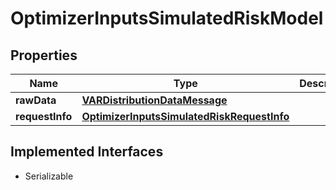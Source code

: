 

# OptimizerInputsSimulatedRiskModel


## Properties

Name | Type | Description | Notes
------------ | ------------- | ------------- | -------------
**rawData** | [**VARDistributionDataMessage**](VARDistributionDataMessage.md) |  |  [optional]
**requestInfo** | [**OptimizerInputsSimulatedRiskRequestInfo**](OptimizerInputsSimulatedRiskRequestInfo.md) |  |  [optional]


## Implemented Interfaces

* Serializable


